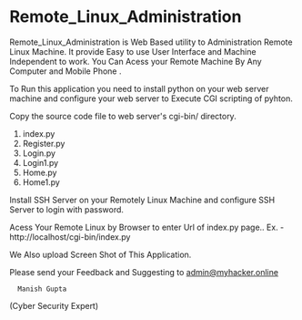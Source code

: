 # Remote_Linux_Administration
Remote_Linux_Administration is Web Based utility to Administration Remote Linux Machine. It provide Easy to use User Interface and Machine Independent to work. You Can Acess your Remote Machine By Any Computer and Mobile Phone .


To Run this application you need to install python on your web server machine and configure your web server to Execute CGI scripting of pyhton.

Copy the source code file to web server's cgi-bin/ directory.
1. index.py
2. Register.py
3. Login.py
4. Login1.py
5. Home.py
6. Home1.py


Install SSH Server on your Remotely Linux Machine and configure SSH Server to login with password.

Acess Your Remote Linux by Browser to enter Url of index.py page.. Ex. - http://localhost/cgi-bin/index.py

We Also upload Screen Shot of This Application.

Please send your Feedback and Suggesting to admin@myhacker.online

      Manish Gupta
  (Cyber Security Expert)
